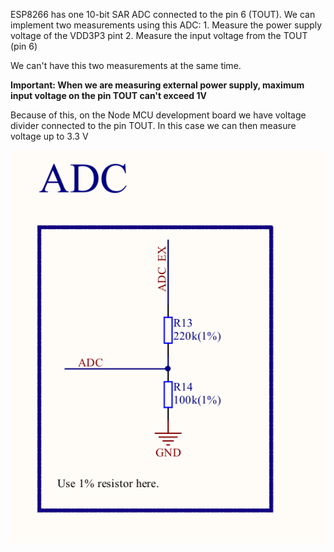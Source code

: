 ESP8266 has one 10-bit SAR ADC connected to the pin 6 (TOUT). We can implement two measurements using this ADC:
	1. Measure the power supply voltage of the VDD3P3 pint
	2. Measure the input voltage from the TOUT (pin 6)
	
We can't have this two measurements at the same time.

**Important: When we are measuring external power supply, maximum input voltage on the pin TOUT can't exceed 1V**

Because of this, on the Node MCU development board we have voltage divider connected to the pin TOUT. In this case we can then measure voltage up to 3.3 V

![ADC Voltage divider](docs/adc.png  "ADC Voltage divider")